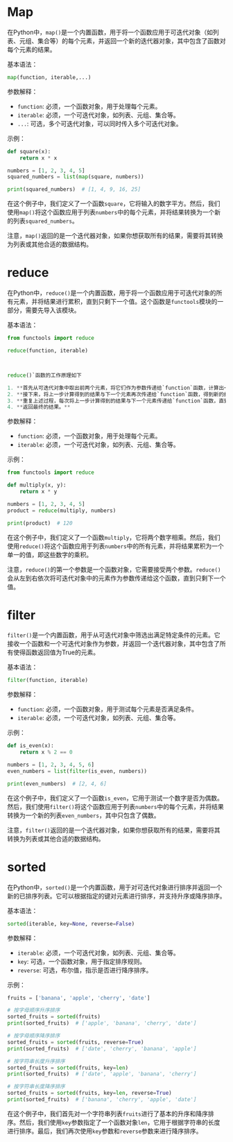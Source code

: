 # Map

在Python中，`map()`是一个内置函数，用于将一个函数应用于可迭代对象（如列表、元组、集合等）的每个元素，并返回一个新的迭代器对象，其中包含了函数对每个元素的结果。

基本语法：

```python
map(function, iterable,...)
```

参数解释：

- `function`: 必须，一个函数对象，用于处理每个元素。
- `iterable`: 必须，一个可迭代对象，如列表、元组、集合等。
- `...`: 可选，多个可迭代对象，可以同时传入多个可迭代对象。

示例：

```python
def square(x):
    return x * x

numbers = [1, 2, 3, 4, 5]
squared_numbers = list(map(square, numbers))

print(squared_numbers)  # [1, 4, 9, 16, 25]
```

在这个例子中，我们定义了一个函数`square`，它将输入的数字平方。然后，我们使用`map()`将这个函数应用于列表`numbers`中的每个元素，并将结果转换为一个新的列表`squared_numbers`。

注意，`map()`返回的是一个迭代器对象，如果你想获取所有的结果，需要将其转换为列表或其他合适的数据结构。



# reduce

在Python中，`reduce()`是一个内置函数，用于将一个函数应用于可迭代对象的所有元素，并将结果进行累积，直到只剩下一个值。这个函数是`functools`模块的一部分，需要先导入该模块。

基本语法：

```python
from functools import reduce

reduce(function, iterable)



reduce()`函数的工作原理如下

1. **首先从可迭代对象中取出前两个元素，将它们作为参数传递给`function`函数，计算出一个结果。**
2. **接下来，将上一步计算得到的结果与下一个元素再次传递给`function`函数，得到新的结果。**
3. **重复上述过程，每次将上一步计算得到的结果与下一个元素传递给`function`函数，直到处理完所有元素。**
4. **返回最终的结果。**
```

参数解释：

- `function`: 必须，一个函数对象，用于处理每个元素。
- `iterable`: 必须，一个可迭代对象，如列表、元组、集合等。

示例：

```python
from functools import reduce

def multiply(x, y):
    return x * y

numbers = [1, 2, 3, 4, 5]
product = reduce(multiply, numbers)

print(product)  # 120
```





在这个例子中，我们定义了一个函数`multiply`，它将两个数字相乘。然后，我们使用`reduce()`将这个函数应用于列表`numbers`中的所有元素，并将结果累积为一个单一的值，即这些数字的乘积。

注意，`reduce()`的第一个参数是一个函数对象，它需要接受两个参数。`reduce()`会从左到右依次将可迭代对象中的元素作为参数传递给这个函数，直到只剩下一个值。



# filter

`filter()`是一个内置函数，用于从可迭代对象中筛选出满足特定条件的元素。它接收一个函数和一个可迭代对象作为参数，并返回一个迭代器对象，其中包含了所有使得函数返回值为True的元素。

基本语法：

```python
filter(function, iterable)
```

参数解释：

- `function`: 必须，一个函数对象，用于测试每个元素是否满足条件。
- `iterable`: 必须，一个可迭代对象，如列表、元组、集合等。

示例：

```python
def is_even(x):
    return x % 2 == 0

numbers = [1, 2, 3, 4, 5, 6]
even_numbers = list(filter(is_even, numbers))

print(even_numbers)  # [2, 4, 6]
```

在这个例子中，我们定义了一个函数`is_even`，它用于测试一个数字是否为偶数。然后，我们使用`filter()`将这个函数应用于列表`numbers`中的每个元素，并将结果转换为一个新的列表`even_numbers`，其中只包含了偶数。

注意，`filter()`返回的是一个迭代器对象，如果你想获取所有的结果，需要将其转换为列表或其他合适的数据结构。





# sorted

在Python中，`sorted()`是一个内置函数，用于对可迭代对象进行排序并返回一个新的已排序列表。它可以根据指定的键对元素进行排序，并支持升序或降序排序。

基本语法：

```python
sorted(iterable, key=None, reverse=False)
```

参数解释：

- `iterable`: 必须，一个可迭代对象，如列表、元组、集合等。
- `key`: 可选，一个函数对象，用于指定排序规则。
- `reverse`: 可选，布尔值，指示是否进行降序排序。

示例：

```python
fruits = ['banana', 'apple', 'cherry', 'date']

# 按字母顺序升序排序
sorted_fruits = sorted(fruits)
print(sorted_fruits)  # ['apple', 'banana', 'cherry', 'date']

# 按字母顺序降序排序
sorted_fruits = sorted(fruits, reverse=True)
print(sorted_fruits)  # ['date', 'cherry', 'banana', 'apple']

# 按字符串长度升序排序
sorted_fruits = sorted(fruits, key=len)
print(sorted_fruits)  # ['date', 'apple', 'banana', 'cherry']

# 按字符串长度降序排序
sorted_fruits = sorted(fruits, key=len, reverse=True)
print(sorted_fruits)  # ['banana', 'cherry', 'apple', 'date']
```

在这个例子中，我们首先对一个字符串列表`fruits`进行了基本的升序和降序排序。然后，我们使用`key`参数指定了一个函数对象`len`，它用于根据字符串的长度进行排序。最后，我们再次使用`key`参数和`reverse`参数来进行降序排序。